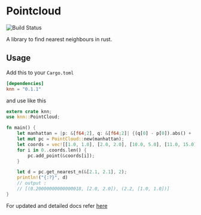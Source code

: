 # Pointcloud

![Build Status](https://github.com/abhicnv007/pointcloud/workflows/Test/badge.svg)

A library to find nearest neighbours in rust.

## Usage

Add this to your `Cargo.toml`

```toml
[dependencies]
knn = "0.1.1"
```

and use like this

```rust
extern crate knn;
use knn::PointCloud;

fn main() {
    let manhattan = |p: &[f64;2], q: &[f64;2]| {(q[0] - p[0]).abs() + (q[1] - p[1]).abs()};
    let mut pc = PointCloud::new(manhattan);
    let coords = vec![[1.0, 1.0], [2.0, 2.0], [10.0, 5.0], [11.0, 15.0]];
    for i in 0..coords.len() {
        pc.add_point(&coords[i]);
    }

    let d = pc.get_nearest_n(&[2.1, 2.1], 2);
    println!("{:?}", d)
    // output :
    // [(0.20000000000000018, [2.0, 2.0]), (2.2, [1.0, 1.0])]
}
```

For updated and detailed docs refer [here](https://docs.rs/knn/0.1.1/knn/)

